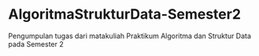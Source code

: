 # AlgoritmaStrukturData-Semester2
Pengumpulan tugas dari matakuliah Praktikum Algoritma dan Struktur Data pada Semester 2

